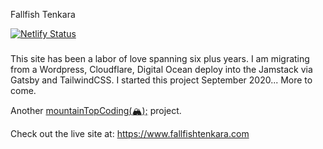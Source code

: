 <p class="-text-center">Fallfish Tenkara</p>

[![Netlify Status](https://api.netlify.com/api/v1/badges/fe878320-0a5b-4468-aa81-2ac03f614509/deploy-status)](https://app.netlify.com/sites/loving-villani-e29bd9/deploys)

###
This site has been a labor of love spanning six plus years. I am migrating from a Wordpress, Cloudflare, Digital Ocean deploy into the Jamstack via Gatsby and TailwindCSS. I started this project September 2020... More to come.

<p>Another <a href="https://mountaintopcoding.com" target="_blank" rel="noopener noreferrer">mountainTopCoding(<span role="img" aria-label="mountain with snow-cap">&#127956;</span>);</a> project.</p>

Check out the live site at: https://www.fallfishtenkara.com